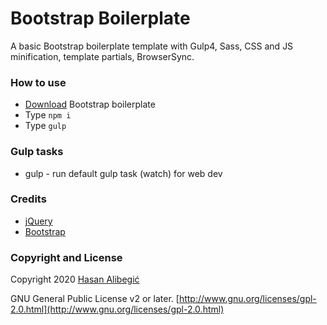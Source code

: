 Bootstrap Boilerplate
======
A basic Bootstrap boilerplate template with Gulp4, Sass, CSS and JS minification, template partials, BrowserSync.

### How to use

* [Download](https://github.com/halibegic/bootstrap-boilerplate/archive/master.zip) Bootstrap boilerplate
* Type `npm i`
* Type `gulp`

### Gulp tasks
* gulp - run default gulp task (watch) for web dev

### Credits
 * [jQuery](http://jquery.com/)
 * [Bootstrap](http://getbootstrap.com/)

### Copyright and License

Copyright 2020 [Hasan Alibegić](https://halibegic.info/)

GNU General Public License v2 or later. [http://www.gnu.org/licenses/gpl-2.0.html](http://www.gnu.org/licenses/gpl-2.0.html)
